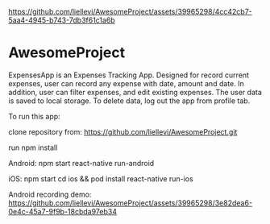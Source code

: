 

https://github.com/liellevi/AwesomeProject/assets/39965298/4cc42cb7-5aa4-4945-b743-7db3f61c1a6b

# AwesomeProject
 ExpensesApp is an Expenses Tracking App.
 Designed for record current expenses, user can record any expense with date, amount and date.
 In addition, user can filter expenses, and edit existing expenses. The user data is saved to local storage. To delete data, log out the app from profile tab.

To run this app:

clone repository from: https://github.com/liellevi/AwesomeProject.git

run npm install

Android: 
npm start
react-native run-android

iOS:
npm start
cd ios && pod install
react-native run-ios

Android recording demo:
https://github.com/liellevi/AwesomeProject/assets/39965298/3e82dea6-0e4c-45a7-9f9b-18cbda97eb34

